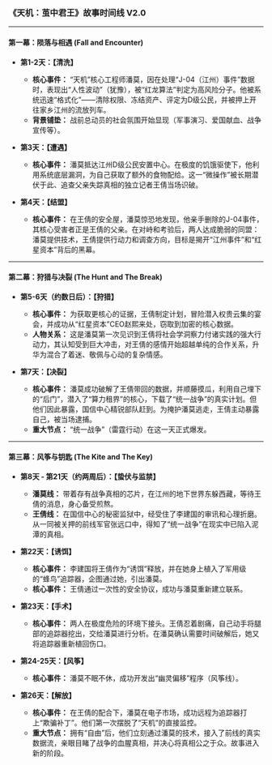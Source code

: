 ### **《天机：茧中君王》故事时间线 V2.0**

---

#### **第一幕：陨落与相遇 (Fall and Encounter)**

*   **第1-2天：【清洗】**
    *   **核心事件：** “天机”核心工程师潘莫，因在处理“J-04（江州）事件”数据时，表现出“人性波动”（犹豫），被“红龙算法”判定为高风险分子。他被系统迅速“格式化”——清除权限、冻结资产、评定为D级公民，并被押上开往家乡江州的流放列车。
    *   **背景铺垫：** 战前总动员的社会氛围开始显现（军事演习、爱国献血、战争宣传等）。

*   **第3天：【遭遇】**
    *   **核心事件：** 潘莫抵达江州D级公民安置中心。在极度的饥饿驱使下，他利用系统底层漏洞，为自己获取了额外的食物配给。这一“微操作”被长期潜伏于此、追查父亲失踪真相的独立记者王倩当场识破。

*   **第4天：【结盟】**
    *   **核心事件：** 在王倩的安全屋，潘莫惊恐地发现，他亲手删除的J-04事件，其核心受害者正是王倩的父亲。在对峙和考验后，两人达成脆弱的同盟：潘莫提供技术，王倩提供行动力和调查方向，目标是揭开“江州事件”和“红星资本”背后的黑幕。

---

#### **第二幕：狩猎与决裂 (The Hunt and The Break)**

*   **第5-6天（约数日后）：【狩猎】**
    *   **核心事件：** 为获取更核心的证据，王倩制定计划，冒险潜入权贵云集的宴会，并成功从“红星资本”CEO赵熙来处，窃取到加密的核心数据。
    *   **人物关系：** 这是潘莫第一次见识到王倩将社会学洞察力付诸实践的强大行动力，其认知受到巨大冲击，对王倩的感情开始超越单纯的合作关系，升华为混合了着迷、敬佩与心动的复杂情感。

*   **第7天：【决裂】**
    *   **核心事件：** 潘莫成功破解了王倩带回的数据，并顺藤摸瓜，利用自己埋下的“后门”，潜入了“算力租界”的核心，下载了“统一战争”的真实计划。但他们因此暴露，国信中心精锐部队赶到。为掩护潘莫逃走，王倩主动暴露自己，被当场逮捕。
    *   **重大节点：** “统一战争”（雷霆行动）在这一天正式爆发。

---

#### **第三幕：风筝与钥匙 (The Kite and The Key)**

*   **第8天 - 第21天（约两周后）：【蛰伏与监禁】**
    *   **潘莫线：** 带着存有战争真相的芯片，在江州的地下世界东躲西藏，等待王倩的消息，身心备受煎熬。
    *   **王倩线：** 在国信中心的秘密监狱中，经受住了李建国的审讯和心理折磨。从一同被关押的前线军官张远口中，得知了“统一战争”在现实中已陷入泥潭的真相。

*   **第22天：【诱饵】**
    *   **核心事件：** 李建国将王倩作为“诱饵”释放，并在她身上植入了军用级的“蜂鸟”追踪器，企图通过她，引出潘莫。
    *   **核心事件：** 王倩通过一次性的安全协议，成功与潘莫重新建立联系。

*   **第23天：【手术】**
    *   **核心事件：** 两人在极度危险的环境下接头。王倩忍着剧痛，自己动手将腿部的追踪器挖出，交给潘莫进行分析。在潘莫确认需要时间破解后，她又将追踪器重新植回伤口。

*   **第24-25天：【风筝】**
    *   **核心事件：** 潘莫不眠不休，成功开发出“幽灵偏移”程序（风筝线）。

*   **第26天：【解放】**
    *   **核心事件：** 在王倩的配合下，潘莫在电子市场，成功远程为追踪器打上“欺骗补丁”。他们第一次摆脱了“天机”的直接监控。
    *   **重大节点：** 拥有“自由”后，他们立刻通过潘莫的技术，接入了前线的真实数据流，亲眼目睹了战争的血腥真相，并决心将真相公之于众。故事进入新的阶段。
